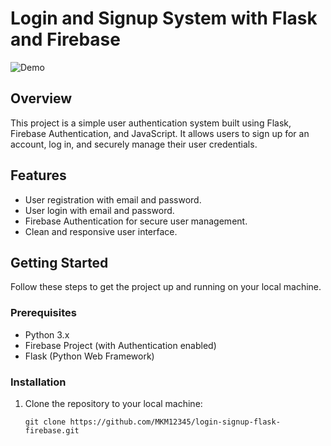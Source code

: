 # Login and Signup System with Flask and Firebase

![Demo](demo.gif)

## Overview

This project is a simple user authentication system built using Flask, Firebase Authentication, and JavaScript. It allows users to sign up for an account, log in, and securely manage their user credentials.

## Features

- User registration with email and password.
- User login with email and password.
- Firebase Authentication for secure user management.
- Clean and responsive user interface.

## Getting Started

Follow these steps to get the project up and running on your local machine.

### Prerequisites

- Python 3.x
- Firebase Project (with Authentication enabled)
- Flask (Python Web Framework)

### Installation

1. Clone the repository to your local machine:

   ```shell
   git clone https://github.com/MKM12345/login-signup-flask-firebase.git
